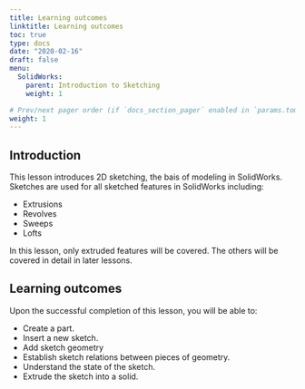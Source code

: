 ```yaml
---
title: Learning outcomes
linktitle: Learning outcomes
toc: true
type: docs
date: "2020-02-16"
draft: false
menu:
  SolidWorks:
    parent: Introduction to Sketching
    weight: 1

# Prev/next pager order (if `docs_section_pager` enabled in `params.toml`)
weight: 1
---
```

## Introduction

This lesson introduces 2D sketching, the bais of modeling in SolidWorks.
Sketches are used for all sketched features in SolidWorks including:

* Extrusions
* Revolves
* Sweeps
* Lofts

In this lesson, only extruded features will be covered. The others will be covered in detail in later lessons.

## Learning outcomes

Upon the successful completion of this lesson, you will be able to:

* Create a part.
* Insert a new sketch.
* Add sketch geometry
* Establish sketch relations between pieces of geometry.
* Understand the state of the sketch.
* Extrude the sketch into a solid.

